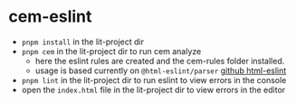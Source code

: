 # cem-eslint


- `pnpm install` in the lit-project dir
- `pnpm cem` in the lit-project dir to run cem analyze
    - here the eslint rules are created and the cem-rules folder installed.
    - usage is based currently on `@html-eslint/parser` [github html-eslint](https://github.com/yeonjuan/html-eslint/tree/main/packages/eslint-plugin)
- `pnpm lint`  in the lit-project dir to run eslint to view errors in the console
- open the `index.html` file in the lit-project dir to view errors in the editor
